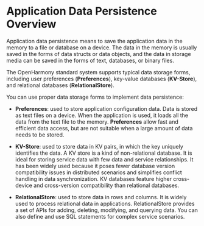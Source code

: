 # Application Data Persistence Overview


Application data persistence means to save the application data in the memory to a file or database on a device. The data in the memory is usually saved in the forms of data structs or data objects, and the data in storage media can be saved in the forms of text, databases, or binary files.


The OpenHarmony standard system supports typical data storage forms, including user preferences (**Preferences**), key-value databases (**KV-Store**), and relational databases (**RelationalStore**).


You can use proper data storage forms to implement data persistence:


- **Preferences**: used to store application configuration data. Data is stored as text files on a device. When the application is used, it loads all the data from the text file to the memory. **Preferences** allow fast and efficient data access, but are not suitable when a large amount of data needs to be stored.

- **KV-Store**: used to store data in KV pairs, in which the key uniquely identifies the data. A KV store is a kind of non-relational database. It is ideal for storing service data with few data and service relationships. It has been widely used because it poses fewer database version compatibility issues in distributed scenarios and simplifies conflict handling in data synchronization. KV databases feature higher cross-device and cross-version compatibility than relational databases.

- **RelationalStore**: used to store data in rows and columns. It is widely used to process relational data in applications. RelationalStore provides a set of APIs for adding, deleting, modifying, and querying data. You can also define and use SQL statements for complex service scenarios.
